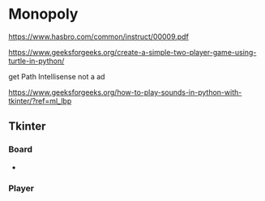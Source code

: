 # Monopoly 

https://www.hasbro.com/common/instruct/00009.pdf

https://www.geeksforgeeks.org/create-a-simple-two-player-game-using-turtle-in-python/

get Path Intellisense
not a ad

https://www.geeksforgeeks.org/how-to-play-sounds-in-python-with-tkinter/?ref=ml_lbp



## Tkinter

### Board
- 

### Player
